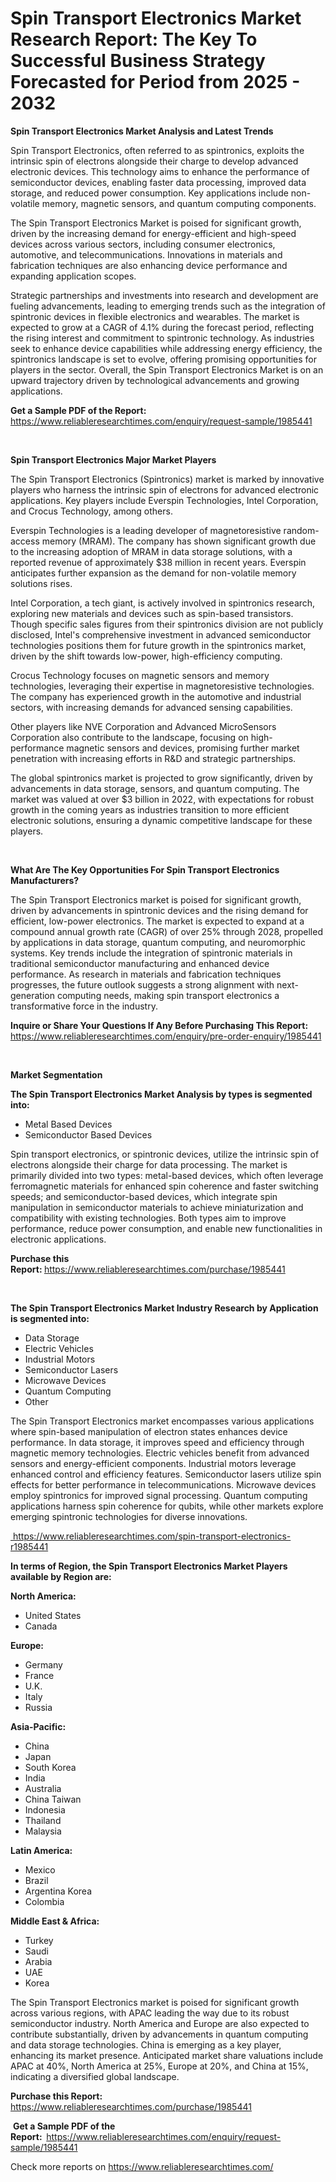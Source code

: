 <p><h1>Spin Transport Electronics Market Research Report: The Key To Successful Business Strategy Forecasted for Period from 2025 - 2032</h1></p><p><strong>Spin Transport Electronics Market Analysis and Latest Trends</strong></p>
<p><p>Spin Transport Electronics, often referred to as spintronics, exploits the intrinsic spin of electrons alongside their charge to develop advanced electronic devices. This technology aims to enhance the performance of semiconductor devices, enabling faster data processing, improved data storage, and reduced power consumption. Key applications include non-volatile memory, magnetic sensors, and quantum computing components.</p><p>The Spin Transport Electronics Market is poised for significant growth, driven by the increasing demand for energy-efficient and high-speed devices across various sectors, including consumer electronics, automotive, and telecommunications. Innovations in materials and fabrication techniques are also enhancing device performance and expanding application scopes. </p><p>Strategic partnerships and investments into research and development are fueling advancements, leading to emerging trends such as the integration of spintronic devices in flexible electronics and wearables. The market is expected to grow at a CAGR of 4.1% during the forecast period, reflecting the rising interest and commitment to spintronic technology. As industries seek to enhance device capabilities while addressing energy efficiency, the spintronics landscape is set to evolve, offering promising opportunities for players in the sector. Overall, the Spin Transport Electronics Market is on an upward trajectory driven by technological advancements and growing applications.</p></p>
<p><strong>Get a Sample PDF of the Report:&nbsp;</strong> <a href="https://www.reliableresearchtimes.com/enquiry/request-sample/1985441?utm_campaign=2887&utm_medium=2&utm_source=Github&utm_content=ia&utm_term=02032025&utm_id=spin-transport-electronics">https://www.reliableresearchtimes.com/enquiry/request-sample/1985441</a></p>
<p>&nbsp;</p>
<p><strong>Spin Transport Electronics Major Market Players</strong></p>
<p><p>The Spin Transport Electronics (Spintronics) market is marked by innovative players who harness the intrinsic spin of electrons for advanced electronic applications. Key players include Everspin Technologies, Intel Corporation, and Crocus Technology, among others.</p><p>Everspin Technologies is a leading developer of magnetoresistive random-access memory (MRAM). The company has shown significant growth due to the increasing adoption of MRAM in data storage solutions, with a reported revenue of approximately $38 million in recent years. Everspin anticipates further expansion as the demand for non-volatile memory solutions rises.</p><p>Intel Corporation, a tech giant, is actively involved in spintronics research, exploring new materials and devices such as spin-based transistors. Though specific sales figures from their spintronics division are not publicly disclosed, Intel's comprehensive investment in advanced semiconductor technologies positions them for future growth in the spintronics market, driven by the shift towards low-power, high-efficiency computing.</p><p>Crocus Technology focuses on magnetic sensors and memory technologies, leveraging their expertise in magnetoresistive technologies. The company has experienced growth in the automotive and industrial sectors, with increasing demands for advanced sensing capabilities.</p><p>Other players like NVE Corporation and Advanced MicroSensors Corporation also contribute to the landscape, focusing on high-performance magnetic sensors and devices, promising further market penetration with increasing efforts in R&D and strategic partnerships.</p><p>The global spintronics market is projected to grow significantly, driven by advancements in data storage, sensors, and quantum computing. The market was valued at over $3 billion in 2022, with expectations for robust growth in the coming years as industries transition to more efficient electronic solutions, ensuring a dynamic competitive landscape for these players.</p></p>
<p>&nbsp;</p>
<p><strong>What Are The Key Opportunities For Spin Transport Electronics Manufacturers?</strong></p>
<p><p>The Spin Transport Electronics market is poised for significant growth, driven by advancements in spintronic devices and the rising demand for efficient, low-power electronics. The market is expected to expand at a compound annual growth rate (CAGR) of over 25% through 2028, propelled by applications in data storage, quantum computing, and neuromorphic systems. Key trends include the integration of spintronic materials in traditional semiconductor manufacturing and enhanced device performance. As research in materials and fabrication techniques progresses, the future outlook suggests a strong alignment with next-generation computing needs, making spin transport electronics a transformative force in the industry.</p></p>
<p><strong>Inquire or Share Your Questions If Any Before Purchasing This Report:</strong> <a href="https://www.reliableresearchtimes.com/enquiry/pre-order-enquiry/1985441?utm_campaign=2887&utm_medium=2&utm_source=Github&utm_content=ia&utm_term=02032025&utm_id=spin-transport-electronics">https://www.reliableresearchtimes.com/enquiry/pre-order-enquiry/1985441</a></p>
<p>&nbsp;</p>
<p><strong>Market Segmentation</strong></p>
<p><strong>The Spin Transport Electronics Market Analysis by types is segmented into:</strong></p>
<p><ul><li>Metal Based Devices</li><li>Semiconductor Based Devices</li></ul></p>
<p><p>Spin transport electronics, or spintronic devices, utilize the intrinsic spin of electrons alongside their charge for data processing. The market is primarily divided into two types: metal-based devices, which often leverage ferromagnetic materials for enhanced spin coherence and faster switching speeds; and semiconductor-based devices, which integrate spin manipulation in semiconductor materials to achieve miniaturization and compatibility with existing technologies. Both types aim to improve performance, reduce power consumption, and enable new functionalities in electronic applications.</p></p>
<p><strong>Purchase this Report:&nbsp;</strong><a href="https://www.reliableresearchtimes.com/purchase/1985441?utm_campaign=2887&utm_medium=2&utm_source=Github&utm_content=ia&utm_term=02032025&utm_id=spin-transport-electronics">https://www.reliableresearchtimes.com/purchase/1985441</a></p>
<p>&nbsp;</p>
<p><strong>The Spin Transport Electronics Market Industry Research by Application is segmented into:</strong></p>
<p><ul><li>Data Storage</li><li>Electric Vehicles</li><li>Industrial Motors</li><li>Semiconductor Lasers</li><li>Microwave Devices</li><li>Quantum Computing</li><li>Other</li></ul></p>
<p><p>The Spin Transport Electronics market encompasses various applications where spin-based manipulation of electron states enhances device performance. In data storage, it improves speed and efficiency through magnetic memory technologies. Electric vehicles benefit from advanced sensors and energy-efficient components. Industrial motors leverage enhanced control and efficiency features. Semiconductor lasers utilize spin effects for better performance in telecommunications. Microwave devices employ spintronics for improved signal processing. Quantum computing applications harness spin coherence for qubits, while other markets explore emerging spintronic technologies for diverse innovations.</p></p>
<p><a href="https://www.reliableresearchtimes.com/spin-transport-electronics-r1985441?utm_campaign=2887&utm_medium=2&utm_source=Github&utm_content=ia&utm_term=02032025&utm_id=spin-transport-electronics">&nbsp;https://www.reliableresearchtimes.com/spin-transport-electronics-r1985441</a></p>
<p><strong>In terms of Region, the Spin Transport Electronics Market Players available by Region are:</strong></p>
<p>
    <p> <strong> North America: </strong>
        <ul>
            <li>United States</li>
            <li>Canada</li>
        </ul>
        </p> 
    <p> <strong> Europe: </strong>
        <ul>
            <li>Germany</li>
            <li>France</li>
            <li>U.K.</li>
            <li>Italy</li>
            <li>Russia</li>
        </ul>
        </p> 
    <p> <strong> Asia-Pacific: </strong>
        <ul>
            <li>China</li>
            <li>Japan</li>
            <li>South Korea</li>
            <li>India</li>
            <li>Australia</li>
            <li>China Taiwan</li>
            <li>Indonesia</li>
            <li>Thailand</li>
            <li>Malaysia</li>
        </ul>
        </p> 
    <p> <strong> Latin America: </strong>
        <ul>
            <li>Mexico</li>
            <li>Brazil</li>
            <li>Argentina Korea</li>
            <li>Colombia</li>
        </ul>
        </p> 
    <p> <strong> Middle East & Africa: </strong>
        <ul>
            <li>Turkey</li>
            <li>Saudi</li>
            <li>Arabia</li>
            <li>UAE</li>
            <li>Korea</li>
        </ul>
    </p>
    </p>
<p><p>The Spin Transport Electronics market is poised for significant growth across various regions, with APAC leading the way due to its robust semiconductor industry. North America and Europe are also expected to contribute substantially, driven by advancements in quantum computing and data storage technologies. China is emerging as a key player, enhancing its market presence. Anticipated market share valuations include APAC at 40%, North America at 25%, Europe at 20%, and China at 15%, indicating a diversified global landscape.</p></p>
<p><strong>Purchase this Report: </strong><a href="https://www.reliableresearchtimes.com/purchase/1985441?utm_campaign=2887&utm_medium=2&utm_source=Github&utm_content=ia&utm_term=02032025&utm_id=spin-transport-electronics">https://www.reliableresearchtimes.com/purchase/1985441</a></p>
<p>&nbsp;<strong>Get a Sample PDF of the Report:&nbsp;&nbsp;</strong><a href="https://www.reliableresearchtimes.com/enquiry/request-sample/1985441?utm_campaign=2887&utm_medium=2&utm_source=Github&utm_content=ia&utm_term=02032025&utm_id=spin-transport-electronics">https://www.reliableresearchtimes.com/enquiry/request-sample/1985441</a></p>
<p><strong></strong></p>
<p>Check more reports on <a href="https://www.reliableresearchtimes.com/?utm_campaign=2887&utm_medium=2&utm_source=Github&utm_content=ia&utm_term=02032025&utm_id=spin-transport-electronics">https://www.reliableresearchtimes.com/</a></p>